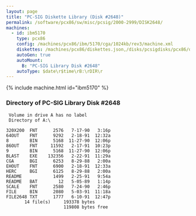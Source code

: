 ```yaml
---
layout: page
title: "PC-SIG Diskette Library (Disk #2648)"
permalink: /software/pcx86/sw/misc/pcsig/2000-2999/DISK2648/
machines:
  - id: ibm5170
    type: pcx86
    config: /machines/pcx86/ibm/5170/cga/1024kb/rev3/machine.xml
    diskettes: /machines/pcx86/diskettes.json,/disks/pcsigdisks/pcx86/diskettes.json
    autoGen: true
    autoMount:
      B: "PC-SIG Library Disk #2648"
    autoType: $date\r$time\rB:\rDIR\r
---
```


{% include machine.html id="ibm5170" %}

### Directory of PC-SIG Library Disk #2648

     Volume in drive A has no label
     Directory of A:\

    320X200  FNT      2576   7-17-90   3:16p
    64OUT    FNT      9292   2-18-91  12:32a
    8        BIN      5168  11-27-90  12:06p
    86OUT    FNT     11592   2-17-91  10:23p
    9        BIN      5168  11-27-90  12:06p
    BLAST    EXE    132356   2-22-91  11:29a
    CGA      BGI      6253   8-29-88   2:00a
    EHOUT    FNT      6900   2-18-91  12:33a
    HERC     BGI      6125   8-29-88   2:00a
    README            1499   2-25-91   9:54a
    README   BAT        12   5-05-89   1:14p
    SCALE    FNT      2580   7-24-90   2:46p
    FILE     BIN      2080   5-03-91  11:18a
    FILE2648 TXT      1777   6-10-91  12:47p
           14 file(s)     193378 bytes
                          119808 bytes free

